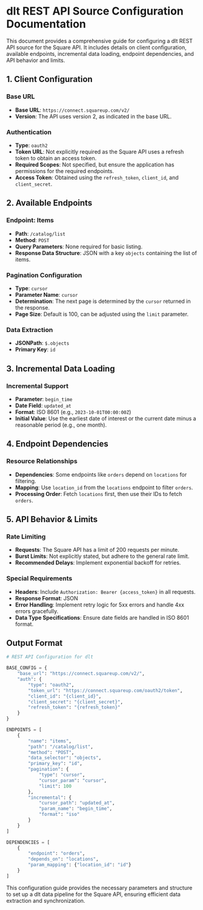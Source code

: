 # dlt REST API Source Configuration Documentation

This document provides a comprehensive guide for configuring a dlt REST API source for the Square API. It includes details on client configuration, available endpoints, incremental data loading, endpoint dependencies, and API behavior and limits.

## 1. Client Configuration

### Base URL
- **Base URL**: `https://connect.squareup.com/v2/`
- **Version**: The API uses version 2, as indicated in the base URL.

### Authentication
- **Type**: `oauth2`
- **Token URL**: Not explicitly required as the Square API uses a refresh token to obtain an access token.
- **Required Scopes**: Not specified, but ensure the application has permissions for the required endpoints.
- **Access Token**: Obtained using the `refresh_token`, `client_id`, and `client_secret`.

## 2. Available Endpoints

### Endpoint: Items
- **Path**: `/catalog/list`
- **Method**: `POST`
- **Query Parameters**: None required for basic listing.
- **Response Data Structure**: JSON with a key `objects` containing the list of items.

### Pagination Configuration
- **Type**: `cursor`
- **Parameter Name**: `cursor`
- **Determination**: The next page is determined by the `cursor` returned in the response.
- **Page Size**: Default is 100, can be adjusted using the `limit` parameter.

### Data Extraction
- **JSONPath**: `$.objects`
- **Primary Key**: `id`

## 3. Incremental Data Loading

### Incremental Support
- **Parameter**: `begin_time`
- **Date Field**: `updated_at`
- **Format**: ISO 8601 (e.g., `2023-10-01T00:00:00Z`)
- **Initial Value**: Use the earliest date of interest or the current date minus a reasonable period (e.g., one month).

## 4. Endpoint Dependencies

### Resource Relationships
- **Dependencies**: Some endpoints like `orders` depend on `locations` for filtering.
- **Mapping**: Use `location_id` from the `locations` endpoint to filter `orders`.
- **Processing Order**: Fetch `locations` first, then use their IDs to fetch `orders`.

## 5. API Behavior & Limits

### Rate Limiting
- **Requests**: The Square API has a limit of 200 requests per minute.
- **Burst Limits**: Not explicitly stated, but adhere to the general rate limit.
- **Recommended Delays**: Implement exponential backoff for retries.

### Special Requirements
- **Headers**: Include `Authorization: Bearer {access_token}` in all requests.
- **Response Format**: JSON
- **Error Handling**: Implement retry logic for 5xx errors and handle 4xx errors gracefully.
- **Data Type Specifications**: Ensure date fields are handled in ISO 8601 format.

## Output Format

```python
# REST API Configuration for dlt

BASE_CONFIG = {
    "base_url": "https://connect.squareup.com/v2/",
    "auth": {
        "type": "oauth2",
        "token_url": "https://connect.squareup.com/oauth2/token",
        "client_id": "{client_id}",
        "client_secret": "{client_secret}",
        "refresh_token": "{refresh_token}"
    }
}

ENDPOINTS = [
    {
        "name": "items",
        "path": "/catalog/list",
        "method": "POST",
        "data_selector": "objects",
        "primary_key": "id",
        "pagination": {
            "type": "cursor",
            "cursor_param": "cursor",
            "limit": 100
        },
        "incremental": {
            "cursor_path": "updated_at",
            "param_name": "begin_time",
            "format": "iso"
        }
    }
]

DEPENDENCIES = [
    {
        "endpoint": "orders",
        "depends_on": "locations",
        "param_mapping": {"location_id": "id"}
    }
]
```

This configuration guide provides the necessary parameters and structure to set up a dlt data pipeline for the Square API, ensuring efficient data extraction and synchronization.